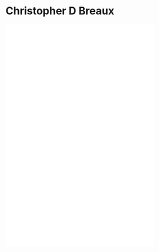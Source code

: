 # Christopher D Breaux
[<embed src="ChristopherDBreauxResume.pdf" type="application/pdf" width="400px" height="600px">](https://github.com/ChristopherDBreaux/ChristopherDBreaux.github.io/blob/master/ChristopherDBreauxResume.pdf)
